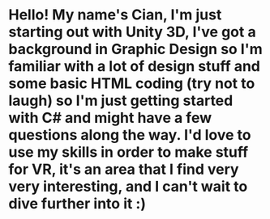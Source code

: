 # Hello! My name's Cian, I'm just starting out with Unity 3D, I've got a background in Graphic Design so I'm familiar with a lot of design stuff and some basic HTML coding (try not to laugh) so I'm just getting started with C# and might have a few questions along the way. I'd love to use my skills in order to make stuff for VR, it's an area that I find very very interesting, and I can't wait to dive further into it :)
